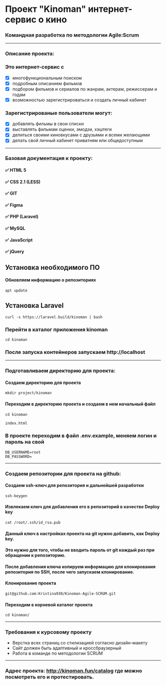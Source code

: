 # **Проект "Kinoman" интернет-сервис о кино**

### Командная разработка по методологии Agile:Scrum
___
### Описание проекта: 
### Это интернет-сервис с
- [x] многофункциональным поиском
- [x] подробным описанием фильмов
- [x] подбором фильмов и сериалов по жанрам, актерам, режиссерам и годам
- [x] возможностью зарегистрироваться и создать личный кабинет

### Зарегистрированые пользователи могут:
- [x] добавлять фильмы в свои списки
- [x] выставлять фильмам оценки, эмодзи, хэштеги
- [x] делиться своими киновкусами с друзьями и всеми желающими
- [x] делать свой личный кабинет приватням или общедоступным
____
### Базовая документация к проекту:
#### :white_check_mark: HTML 5
#### :white_check_mark: CSS 2.1 (LESS)
#### :white_check_mark: GIT
#### :white_check_mark: Figma
#### :white_check_mark: PHP (Laravel)
#### :white_check_mark: MySQL
#### :white_check_mark: JavaScript
#### :white_check_mark: jQuery

## Установка необходимого ПО
#### Обновляем информацию о репозиториях
```git
apt update
```
## Установка Laravel
```laravel
curl -s https://laravel.build/kinoman | bash
```
### Перейти в каталог приложения kinoman
```git
cd kinoman 
```
### После запуска контейнеров запускаем http://localhost
___
### Подготавливаем директорию для проекта:
#### Создаем директорию для проекта
```git
mkdir project/kinoman
```
#### Переходим в директорию проекта и создаем в нем начальный файл
```git
cd kinoman
```
```html
index.html
```
### В проекте переходим в файл .env.example, меняем логин и пароль на свой
```laravel
DB_USERNAME=root
DB_PASSWORD=
```
___
### Создаем репозитории для проекта на github:
#### Создаем ssh-ключ для репозитория и дальнейшей разработки
```git
ssh-keygen
```
#### Извлекаем ключ для добавления его в репозиторий в качестве Deploy key
```git
cat /root/.ssh/id_rsa.pub
```
#### Данный ключ в настройках проекта на git нужно добавить, как Deploy key. 
#### Это нужно для того, чтобы не вводить пароль от git каждый раз при обращении к репозиторию.
#### После добавления ключа копируем информацию для клонирования репозитория по SSH, после чего запускаем клонирование.
#### Клонирование проекта
```git
git@github.com:Kristina930/Kinoman-Agile-SCRUM.git
```
#### Переходим в корневой каталог проекта
```git
cd kinoman/
```
___
### Требования к курсовому проекту
+ Верстка всех страниц со стилизацией согласно дизайн-макету
+ Сайт должен быть адаптивный и кроссбраузерный
+ Работа в команде по методологии SCRUM
___

### Адрес проекта: http://kinoman.fun/catalog где можно посмотреть его и протестировать.
